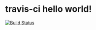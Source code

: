 # travis-ci hello world!
[![Build Status](https://travis-ci.org/shiraziamir/travis-ci.svg?branch=master)](https://travis-ci.org/shiraziamir/travis-ci)
